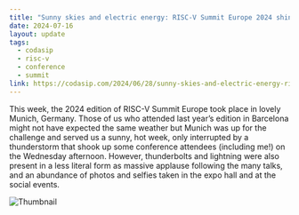 ```yaml
---
title: "Sunny skies and electric energy: RISC-V Summit Europe 2024 shines in Munich"
date: 2024-07-16
layout: update
tags:
  - codasip
  - risc-v
  - conference
  - summit
link: https://codasip.com/2024/06/28/sunny-skies-and-electric-energy-risc-v-summit-europe-2024-shines-in-munich/
---
```


This week, the 2024 edition of RISC-V Summit Europe took place in lovely Munich, Germany. Those of us who attended last
year’s edition in Barcelona might not have expected the same weather but Munich was up for the challenge and served us a
sunny, hot week, only interrupted by a thunderstorm that shook up some conference attendees (including me!) on the
Wednesday afternoon. However, thunderbolts and lightning were also present in a less literal form as massive applause
following the many talks, and an abundance of photos and selfies taken in the expo hall and at the social events.

![Thumbnail](https://codasip.com/wp-content/uploads/2024/06/Picture1.png)
